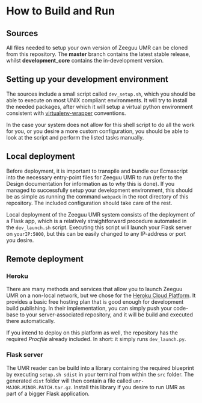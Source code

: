 # How to Build and Run
## Sources
All files needed to setup your own version of Zeeguu UMR can be cloned from this repository. The **master** branch contains the latest stable release, whilst **development_core** contains the in-development version.

## Setting up your development environment
The sources include a small script called `dev_setup.sh`, which you should be able to execute on most UNIX compliant environments. It will try to install the needed packages, after which it will setup a virtual python environment consistent with [virtualenv-wrapper](https://virtualenvwrapper.readthedocs.io) conventions. 

In the case your system does not allow for this shell script to do all the work for you, or you desire a more custom configuration, you should be able to look at the script and perform the listed tasks manually.

## Local deployment
Before deployment, it is important to transpile and bundle our Ecmascript into the necessary entry-point files for Zeeguu UMR to run (refer to the Design documentation for information as to *why* this is done). If you managed to successfully setup your development environment, this should be as simple as running the command `webpack` in the root directory of this repository. The included configuration should take care of the rest.

Local deployment of the Zeeguu UMR system consists of the deployment of a Flask app, which is a relatively straightforward procedure automated in the `dev_launch.sh` script. Executing this script will launch your Flask server on `yourIP:5000`, but this can be easily changed to any IP-address or port you desire.

## Remote deployment
### Heroku
There are many methods and services that allow you to launch Zeeguu UMR on a non-local network, but we chose for the [Heroku Cloud Platform](https://www.heroku.com). It provides a basic free hosting plan that is good enough for development build publishing. In their implementation, you can simply push your code-base to your server-associated repository, and it will be build and executed there automatically. 

If you intend to deploy on this platform as well, the repository has the required *Procfile* already included. In short: it simply runs `dev_launch.py`.

### Flask server
The UMR reader can be build into a library containing the required blueprint by executing `setup.sh sdist` in your terminal from within the `src` folder. The generated `dist` folder will then contain a file called `umr-MAJOR.MINOR.PATCH.tar.gz`. Install this library if you desire to run UMR as part of a bigger Flask application.